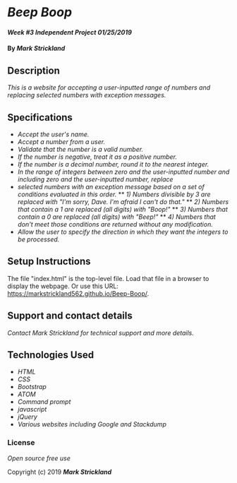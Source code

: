 # _Beep Boop_

#### _Week #3 Independent Project 01/25/2019_

#### By _**Mark Strickland**_

## Description

_This is a website for accepting a user-inputted range of numbers and replacing selected numbers with exception messages._

## Specifications

* _Accept the user's name._
* _Accept a number from a user._
* _Validate that the number is a valid number._
* _If the number is negative, treat it as a positive number._
* _If the number is a decimal number, round it to the nearest integer._
* _In the range of integers between zero and the user-inputted number and including zero and the user-inputted number, replace_
* _selected numbers with an exception message based on a set of conditions evaluated in this order._
** _1) Numbers divisible by 3 are replaced with "I'm sorry, Dave. I'm afraid I can't do that."_
** _2) Numbers that contain a 1 are replaced (all digits) with "Boop!"_
** _3) Numbers that contain a 0 are replaced (all digits) with "Beep!"_
** _4) Numbers that don't meet those conditions are returned without any modification._
* _Allow the user to specify the direction in which they want the integers to be processed._

## Setup Instructions

The file "index.html" is the top-level file. Load that file in a browser to display the webpage. Or use this URL: https://markstrickland562.github.io/Beep-Boop/.

## Support and contact details

_Contact Mark Strickland for technical support and more details._

## Technologies Used

* _HTML_
* _CSS_
* _Bootstrap_
* _ATOM_
* _Command prompt_
* _javascript_
* _jQuery_
* _Various websites including Google and Stackdump_

### License
_Open source free use_

Copyright (c) 2019 **_Mark Strickland_**
